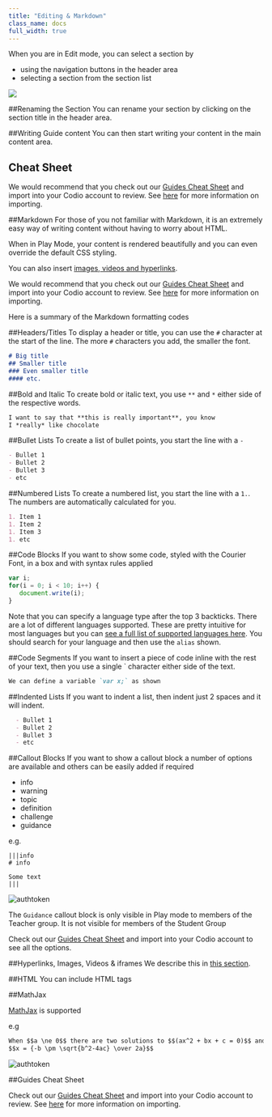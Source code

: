```yaml
---
title: "Editing & Markdown"
class_name: docs
full_width: true
---
```


When you are in Edit mode, you can select a section by

- using the navigation buttons in the header area
- selecting a section from the section list

![](/img/docs/guides/editnav.png)

##Renaming the Section
You can rename your section by clicking on the section title in the header area.

##Writing Guide content
You can then start writing your content in the main content area.

## Cheat Sheet
We would recommend that you check out our [Guides Cheat Sheet](https://bitbucket.org/codiocontent/guides-cheat-sheet) and import into your Codio account to review. See [here](/docs/project/creating/) for more information on importing.

##Markdown
For those of you not familiar with Markdown, it is an extremely easy way of writing content without having to worry about HTML.

When in Play Mode, your content is rendered beautifully and you can even override the default CSS styling.

You can also insert [images, videos and hyperlinks](/docs/content/authoring/imvid).


We would recommend that you check out our [Guides Cheat Sheet](https://bitbucket.org/codiocontent/guides-cheat-sheet) and import into your Codio account to review. See [here](/docs//project/creating/) for more information on importing.

Here is a summary of the Markdown formatting codes

##Headers/Titles
To display a header or title, you can use the `#` character at the start of the line. The more `#` characters you add, the smaller the font.

```markdown
# Big title
## Smaller title
### Even smaller title
#### etc.
```

##Bold and Italic
To create bold or italic text, you use `**` and `*` either side of the respective words.

```markdown
I want to say that **this is really important**, you know
I *really* like chocolate
```

##Bullet Lists
To create a list of bullet points, you start the line with a `-`

```markdown
- Bullet 1
- Bullet 2
- Bullet 3
- etc
```

##Numbered Lists
To create a numbered list, you start the line with a `1.`. The numbers are automatically calculated for you.

```markdown
1. Item 1
1. Item 2
1. Item 3
1. etc
```

##Code Blocks
If you want to show some code, styled with the Courier Font, in a box and with syntax rules applied


```js
var i;
for(i = 0; i < 10; i++) {
   document.write(i);
}
```

Note that you can specify a language type after the top 3 backticks. There are a lot of different languages supported. These are pretty intuitive for most languages but you can [see a full list of supported languages here](https://github.com/github/linguist/blob/master/lib/linguist/languages.yml). You should search for your language and then use the `alias` shown.

##Code Segments
If you want to insert a piece of code inline with the rest of your text, then you use a single ` character either side of the text.

```markdown
We can define a variable `var x;` as shown
```


##Indented Lists
If you want to indent a list, then indent just 2 spaces and it will indent.

```markdown
  - Bullet 1
  - Bullet 2
  - Bullet 3
  - etc
```

##Callout Blocks
If you want to show a callout block a number of options are available and others can be easily added if required

  - info
  - warning
  - topic
  - definition
  - challenge
  - guidance 

e.g.

```
|||info
# info

Some text
|||
```

<img alt="authtoken" src="/img/docs/guides/callout_info.png" class="simple"/>

The `Guidance` callout block is only visible in Play mode to members of the Teacher group. It is not visible for members of the Student Group 

Check out our  [Guides Cheat Sheet](https://bitbucket.org/codiocontent/guides-cheat-sheet) and import into your Codio account to see all the options.

##Hyperlinks, Images, Videos & iframes
We describe this in [this section](/docs/tuts/author/imvid).

##HTML
You can include HTML tags

##MathJax 

[MathJax](http://www.mathjax.org/) is supported

e.g

```markdown
When $$a \ne 0$$ there are two solutions to $$(ax^2 + bx + c = 0)$$ and they are
$$x = {-b \pm \sqrt{b^2-4ac} \over 2a}$$
```

<img alt="authtoken" src="/img/docs/guides/mathjax.png" class="simple"/>


##Guides Cheat Sheet

Check out our  [Guides Cheat Sheet](https://bitbucket.org/codiocontent/guides-cheat-sheet) and import into your Codio account to review. See [here](/docs//project/creating/) for more information on importing.
